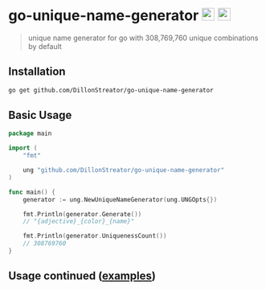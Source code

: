 # go-unique-name-generator <img src="https://img.icons8.com/external-kiranshastry-gradient-kiranshastry/64/000000/external-fingerprint-law-and-crime-kiranshastry-gradient-kiranshastry.png" height="25" width="25"/> <img src="https://img.icons8.com/color/48/000000/golang.png" height="25" width="25"/>

> unique name generator for go with 308,769,760 unique combinations by default

## Installation
```sh
go get github.com/DillonStreator/go-unique-name-generator
```

## Basic Usage

```go
package main

import (
    "fmt"

    ung "github.com/DillonStreator/go-unique-name-generator"
)

func main() {
    generator := ung.NewUniqueNameGenerator(ung.UNGOpts{})

    fmt.Println(generator.Generate())
    // "{adjective}_{color}_{name}"

    fmt.Println(generator.UniquenessCount())
    // 308769760
}
```

## Usage continued ([examples](./exmple/main.go))
